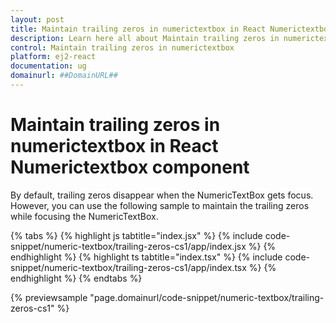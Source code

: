 ```yaml
---
layout: post
title: Maintain trailing zeros in numerictextbox in React Numerictextbox component | Syncfusion
description: Learn here all about Maintain trailing zeros in numerictextbox in Syncfusion React Numerictextbox component of Syncfusion Essential JS 2 and more.
control: Maintain trailing zeros in numerictextbox 
platform: ej2-react
documentation: ug
domainurl: ##DomainURL##
---
```


# Maintain trailing zeros in numerictextbox in React Numerictextbox component

By default, trailing zeros disappear when the NumericTextBox gets focus. However, you can use the following sample to maintain the trailing zeros while focusing the NumericTextBox.

{% tabs %}
{% highlight js tabtitle="index.jsx" %}
{% include code-snippet/numeric-textbox/trailing-zeros-cs1/app/index.jsx %}
{% endhighlight %}
{% highlight ts tabtitle="index.tsx" %}
{% include code-snippet/numeric-textbox/trailing-zeros-cs1/app/index.tsx %}
{% endhighlight %}
{% endtabs %}

 {% previewsample "page.domainurl/code-snippet/numeric-textbox/trailing-zeros-cs1" %}